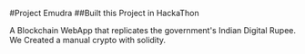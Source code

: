 #Project Emudra
##Built this Project in HackaThon

A Blockchain WebApp that replicates the government's Indian Digital Rupee. We Created a manual crypto with solidity.

